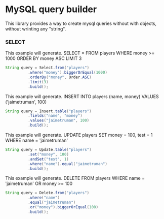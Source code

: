 # MySQL query builder


This library provides a way to create mysql queries without with objects, without wrinting any "string".

### SELECT 

This example will generate. SELECT * FROM players WHERE money >= 1000 ORDER BY money ASC LIMIT 3

```java
String query = Select.from("players")
          .where("money").biggerOrEqual(1000)
          .orderBy("money", Order.ASC)
          .limit(3)
          .build();
```

This example will generate. INSERT INTO players (name, money) VALUES ('jaimetruman', 100)

```java
String query = Insert.table("players")
          .fields("name", "money")
          .values("jaimetruman", 100)
          .build();
```

This example will generate. UPDATE players SET money = 100, test = 1 WHERE name = 'jaimetruman'

```java
String query = Update.table("players")
          .set("money", 100)
          .andSet("test", 1)
          .where("name").equal("jaimetruman")
          .build();
```
This example will generate. DELETE FROM players WHERE name = 'jaimetruman' OR money >= 100

```java
String query = Delete.from("players")
          .where("name")
          .equal("jaimetruman")
          .or("money").biggerOrEqual(100)
          .build();
```
